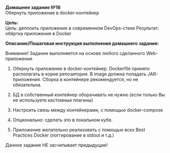 **Домашнее задание №16**  
Обернуть приложение в docker-контейнер

**Цель:**  
Цель: деплоить приложение в современном DevOps-стеке
Результат: обёртка приложения в Docker

**Описание/Пошаговая инструкция выполнения домашнего задания:**

Внимание! Задание выполняется на основе любого сделанного Web-приложения


1. Обернуть приложение в docker-контейнер. Dockerfile принято располагать в корне репозитория. В image должна попадать JAR-приложения. Сборка в контейнере рекомендуется, но не обязательна.

2. БД в собственный контейнер оборачивать не нужно (если только Вы не используете кастомные плагины)

3. Настроить связь между контейнерами, с помощью docker-compose

4. Опционально: сделать это в локальном кубе.

5. Приложение желательно реализовать с помощью всех Best Practices Docker (логгирование в stdout и т.д.)


Данное задание НЕ засчитывает предыдущие!